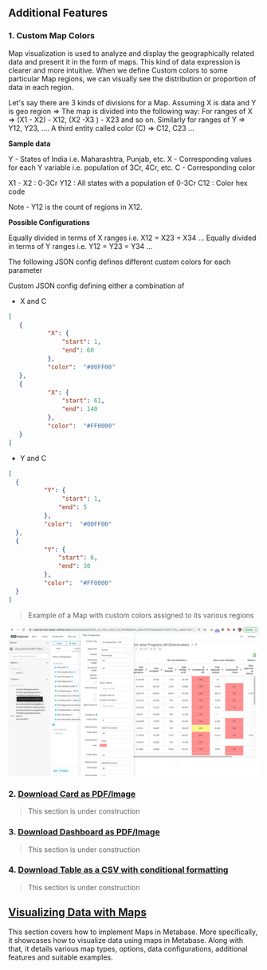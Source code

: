 ## Additional Features

### 1. Custom Map Colors

Map visualization is used to analyze and display the geographically related data and present it in the form of maps. This kind of data expression is clearer and more intuitive. When we define Custom colors to some particular Map regions, we can visually see the distribution or proportion of data in each region. 

Let's say there are 3 kinds of divisions for a Map. Assuming X is data and Y is geo region => The map is divided into the following way:
For ranges of X => (X1 - X2) - X12, (X2 -X3 ) - X23 and so on.
Similarly for ranges of Y => Y12, Y23, ....
A third entity called color (C) => C12, C23 ...

**Sample data**

Y - States of India i.e. Maharashtra, Punjab, etc.
X - Corresponding values for each Y variable i.e. population of 3Cr, 4Cr, etc.
C - Corresponding color

X1 - X2 : 0-3Cr
Y12 : All states with a population of 0-3Cr
C12 : Color hex code

Note - Y12 is the count of regions in X12.

**Possible Configurations**

Equally divided in terms of X ranges i.e. X12 = X23 = X34 ...
Equally divided in terms of Y ranges i.e. Y12 = Y23 = Y34 ...

The following JSON config defines different custom colors for each parameter

Custom JSON config defining either a combination of

- X and C

```json
[
   {
           "X": {
               "start": 1,
               "end": 60
           },
           "color":  "#00FF00"
   },
   {
           "X": {
               "start": 61,
               "end": 140
           },
           "color":  "#FF0000"
   }
]
```

- Y and C

```json
[
  {
          "Y": {
               "start": 1,
              "end": 5
          },
          "color":  "#00FF00"
  },
  {
          "Y": {
              "start": 6,
              "end": 30           
          },
          "color":  "#FF0000"
  }
]
```

>Example of a Map with custom colors assigned to its various regions

![map chart](/docs/images/CustomMap.png)

### 2. [Download Card as PDF/Image]()
>This section is under construction

### 3. [Download Dashboard as PDF/Image]()
>This section is under construction

### 4. [Download Table as a CSV with conditional formatting]()
>This section is under construction

## [Visualizing Data with Maps](https://www.metabase.com/learn/visualization/maps)

This section covers how to implement Maps in Metabase. More specifically, it showcases how to visualize data using maps in Metabase. Along with that, it details various map types, options, data configurations, additional features and suitable examples.